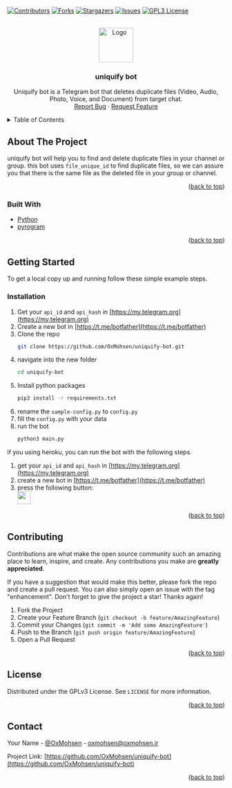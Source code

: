 <div id="top"></div>

[![Contributors][contributors-shield]][contributors-url]
[![Forks][forks-shield]][forks-url]
[![Stargazers][stars-shield]][stars-url]
[![Issues][issues-shield]][issues-url]
[![GPL3 License][license-shield]][license-url]


<br />
<div align="center">
  <a href="https://github.com/OxMohsen/uniquify-bot">
    <img src="https://img.apksum.com/4c/com.duplicate.files.remover.duplicatefinderfiles/1.0/icon.png" alt="Logo" width="80" height="80">
  </a>

<h3 align="center">uniquify bot</h3>

  <p align="center">
    Uniquify bot is a Telegram bot that deletes duplicate files (Video, Audio, Photo, Voice, and Document) from target chat.
    <br />
    <a href="https://github.com/OxMohsen/uniquify-bot/issues">Report Bug</a>
    ·
    <a href="https://github.com/OxMohsen/uniquify-bot/issues">Request Feature</a>
  </p>
</div>

<details>
  <summary>Table of Contents</summary>
  <ol>
    <li>
      <a href="#about-the-project">About The Project</a>
      <ul>
        <li><a href="#built-with">Built With</a></li>
      </ul>
    </li>
    <li>
      <a href="#getting-started">Getting Started</a>
      <ul>
        <li><a href="#installation">Installation</a></li>
      </ul>
    </li>
    <li><a href="#contributing">Contributing</a></li>
    <li><a href="#license">License</a></li>
    <li><a href="#contact">Contact</a></li>
  </ol>
</details>



## About The Project

uniquify bot will help you to find and delete duplicate files in your channel or group.
this bot uses `file_unique_id` to find duplicate files, so we can assure you that there is the same file as the deleted file in your group or channel.

<p align="right">(<a href="#top">back to top</a>)</p>



### Built With

* [Python](https://www.python.org/)
* [pyrogram](https://pyrogram.org/)

<p align="right">(<a href="#top">back to top</a>)</p>


## Getting Started

To get a local copy up and running follow these simple example steps.

### Installation

1. Get your `api_id` and `api_hash` in [https://my.telegram.org](https://my.telegram.org)
2. Create a new bot in [https://t.me/botfather](https://t.me/botfather)
3. Clone the repo
   ```sh
   git clone https://github.com/OxMohsen/uniquify-bot.git
   ```
4. navigate into the new folder
   ```sh
   cd uniquify-bot
   ```
5. Install python packages
   ```sh
   pip3 install -r requirements.txt
   ```
5. rename the `sample-config.py` to `config.py`
6. fill the `config.py` with your data
7. run the bot
   ```sh
   python3 main.py
   ```

if you using heroku, you can run the bot with the following steps.
1. get your `api_id` and `api_hash` in [https://my.telegram.org](https://my.telegram.org)
2. create a new bot in [https://t.me/botfather](https://t.me/botfather)
3. press the following button:
    <br><a href="https://heroku.com/deploy?template=https://github.com/OxMohsen/uniquify-bot">
    <img height="30px" src="https://img.shields.io/badge/Deploy%20To%20Heroku-blueviolet?style=for-the-badge&logo=heroku">
    </a>


<p align="right">(<a href="#top">back to top</a>)</p>

## Contributing

Contributions are what make the open source community such an amazing place to learn, inspire, and create. Any contributions you make are **greatly appreciated**.

If you have a suggestion that would make this better, please fork the repo and create a pull request. You can also simply open an issue with the tag "enhancement".
Don't forget to give the project a star! Thanks again!

1. Fork the Project
2. Create your Feature Branch (`git checkout -b feature/AmazingFeature`)
3. Commit your Changes (`git commit -m 'Add some AmazingFeature'`)
4. Push to the Branch (`git push origin feature/AmazingFeature`)
5. Open a Pull Request

<p align="right">(<a href="#top">back to top</a>)</p>


## License

Distributed under the GPLv3 License. See `LICENSE` for more information.

<p align="right">(<a href="#top">back to top</a>)</p>


## Contact

Your Name - [@OxMohsen](https://twitter.com/OxMohsen) - oxmohsen@oxmohsen.ir

Project Link: [https://github.com/OxMohsen/uniquify-bot](https://github.com/OxMohsen/uniquify-bot)

<p align="right">(<a href="#top">back to top</a>)</p>


[contributors-shield]: https://img.shields.io/github/contributors/OxMohsen/uniquify-bot.svg?style=for-the-badge
[contributors-url]: https://github.com/OxMohsen/uniquify-bot/graphs/contributors
[forks-shield]: https://img.shields.io/github/forks/OxMohsen/uniquify-bot.svg?style=for-the-badge
[forks-url]: https://github.com/OxMohsen/uniquify-bot/network/members
[stars-shield]: https://img.shields.io/github/stars/OxMohsen/uniquify-bot.svg?style=for-the-badge
[stars-url]: https://github.com/OxMohsen/uniquify-bot/stargazers
[issues-shield]: https://img.shields.io/github/issues/OxMohsen/uniquify-bot.svg?style=for-the-badge
[issues-url]: https://github.com/OxMohsen/uniquify-bot/issues
[license-shield]: https://img.shields.io/github/license/OxMohsen/uniquify-bot.svg?style=for-the-badge
[license-url]: https://github.com/OxMohsen/uniquify-bot/blob/main/LICENSE
